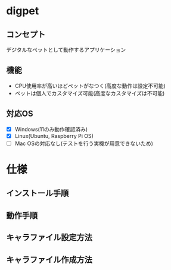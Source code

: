 # digpet
## コンセプト
デジタルなペットとして動作するアプリケーション<br>
## 機能
- CPU使用率が高いほどペットがなつく(高度な動作は設定不可能)<br>
- ペットは個人でカスタマイズ可能(高度なカスタマイズは不可能)<br>
## 対応OS
- [x] Windows(11のみ動作確認済み)
- [x] Linux(Ubuntu, Raspberry Pi OS)
- [ ] Mac OSの対応なし(テストを行う実機が用意できないため)

# 仕様
## インストール手順

## 動作手順

## キャラファイル設定方法

## キャラファイル作成方法
